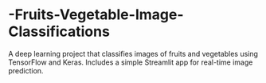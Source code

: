 # -Fruits-Vegetable-Image-Classifications
A deep learning project that classifies images of fruits and vegetables using TensorFlow and Keras. Includes a simple Streamlit app for real-time image prediction.
